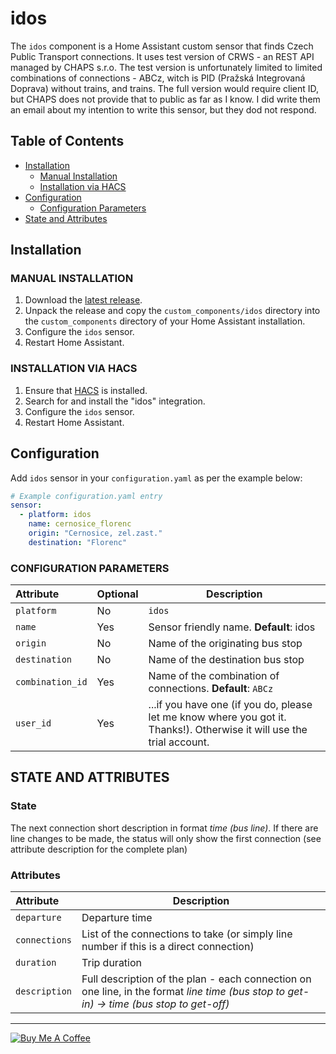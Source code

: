 # idos

The `idos` component is a Home Assistant custom sensor that finds Czech Public Transport connections. It uses test version of CRWS - an REST API managed by CHAPS s.r.o. The test version is unfortunately limited to limited combinations of connections - ABCz, witch is PID (Pražská Integrovaná Doprava) without trains, and trains. The full version would require client ID, but CHAPS does not provide that to public as far as I know. I did write them an email about my intention to write this sensor, but they dod not respond. 

## Table of Contents
* [Installation](#installation)
  + [Manual Installation](#manual-installation)
  + [Installation via HACS](#installation-via-hacs)
* [Configuration](#configuration)
  + [Configuration Parameters](#configuration-parameters)
* [State and Attributes](#state-and-attributes)

## Installation

### MANUAL INSTALLATION
1. Download the
   [latest release](https://github.com/bruxy70/idos/releases/latest).
2. Unpack the release and copy the `custom_components/idos` directory
   into the `custom_components` directory of your Home Assistant
   installation.
3. Configure the `idos` sensor.
4. Restart Home Assistant.

### INSTALLATION VIA HACS
1. Ensure that [HACS](https://custom-components.github.io/hacs/) is installed.
2. Search for and install the "idos" integration.
3. Configure the `idos` sensor.
4. Restart Home Assistant.

## Configuration
Add `idos` sensor in your `configuration.yaml` as per the example below:
```yaml
# Example configuration.yaml entry
sensor:
  - platform: idos
    name: cernosice_florenc
    origin: "Cernosice, zel.zast."
    destination: "Florenc"
```

### CONFIGURATION PARAMETERS
| Attribute | Optional | Description
|:---------|-----------|-----------
| `platform` | No | `idos`
| `name` | Yes | Sensor friendly name. **Default**: idos
| `origin` | No | Name of the originating bus stop
| `destination` | No | Name of the destination bus stop
| `combination_id` | Yes | Name of the combination of connections. **Default**: `ABCz`
| `user_id` | Yes | ...if you have one (if you do, please let me know where you got it. Thanks!). Otherwise it will use the trial account. 

## STATE AND ATTRIBUTES
### State
The next connection short description in format *time (bus line)*. If there are line changes to be made, the status will only show the first connection (see attribute description for the complete plan)

### Attributes
| Attribute | Description
|:---------|-----------
| `departure` | Departure time
| `connections` | List of the connections to take (or simply line number if this is a direct connection)
| `duration` | Trip duration
| `description` | Full description of the plan - each connection on one line, in the format *line time (bus stop to get-in) -> time (bus stop to get-off)*

---
<a href="https://www.buymeacoffee.com/3nXx0bJDP" target="_blank"><img src="https://bmc-cdn.nyc3.digitaloceanspaces.com/BMC-button-images/custom_images/orange_img.png" alt="Buy Me A Coffee" style="height: auto !important;width: auto !important;" ></a>
